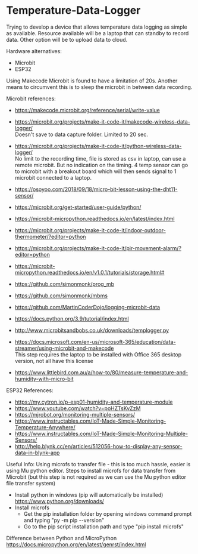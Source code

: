 # Temperature-Data-Logger

Trying to develop a device that allows temperature data logging as simple as available.
Resource available will be a laptop that can standby to record data.
Other option will be to upload data to cloud.

Hardware alternatives:
- Microbit
- ESP32


Using Makecode Microbit is found to have a limitation of 20s. Another means to circumvent this is to sleep the microbit in between data recording.

Microbit references:

- https://makecode.microbit.org/reference/serial/write-value

- https://microbit.org/projects/make-it-code-it/makecode-wireless-data-logger/  
  Doesn't save to data capture folder. Limited to 20 sec. 
- https://microbit.org/projects/make-it-code-it/python-wireless-data-logger/  
  No limit to the recording time, file is stored as csv in laptop, can use a remote microbit. But no indication on the timing. 
  4 temp sensor can go to microbit with a breakout board which will then sends signal to 1 microbit connected to a laptop.
  
- https://osoyoo.com/2018/09/18/micro-bit-lesson-using-the-dht11-sensor/  


  
- https://microbit.org/get-started/user-guide/python/
- https://microbit-micropython.readthedocs.io/en/latest/index.html

- https://microbit.org/projects/make-it-code-it/indoor-outdoor-thermometer/?editor=python
- https://microbit.org/projects/make-it-code-it/pir-movement-alarm/?editor=python
- https://microbit-micropython.readthedocs.io/en/v1.0.1/tutorials/storage.html#
- https://github.com/simonmonk/prog_mb
- https://github.com/simonmonk/mbms
- https://github.com/MartinCoderDojo/logging-microbit-data
- https://docs.python.org/3.9/tutorial/index.html
- http://www.microbitsandbobs.co.uk/downloads/templogger.py
  
- https://docs.microsoft.com/en-us/microsoft-365/education/data-streamer/using-microbit-and-makecode  
  This step requires the laptop to be installed with Office 365 desktop version, not all have this license

- https://www.littlebird.com.au/a/how-to/80/measure-temperature-and-humidity-with-micro-bit

ESP32 References:
- https://my.cytron.io/p-esp01-humidity-and-temperature-module
- https://www.youtube.com/watch?v=poHZTsKvZzM
- https://mjrobot.org/monitoring-multiple-sensors/
- https://www.instructables.com/IoT-Made-Simple-Monitoring-Temperature-Anywhere/
- https://www.instructables.com/IoT-Made-Simple-Monitoring-Multiple-Sensors/
- http://help.blynk.cc/en/articles/512056-how-to-display-any-sensor-data-in-blynk-app

Useful Info:
Using microfs to transfer file - this is too much hassle, easier is using Mu python editor.
  Steps to install microfs for data transfer from Microbit (but this step is not required as we can use the Mu python editor file transfer system)
  - Install python in windows (pip will automatically be installed) https://www.python.org/downloads/
  - Install microfs
    - Get the pip installation folder by opening windows command prompt and typing "py -m pip --version"
    - Go to the pip script installation path and type "pip install microfs"

Difference between Python and MicroPython
https://docs.micropython.org/en/latest/genrst/index.html
